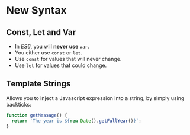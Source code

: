 # New Syntax

## Const, Let and Var

- In _ES6_, you will **never use** `var`.
- You either use `const` or `let`.
- Use `const` for values that will never change.
- Use `let` for values that could change.

## Template Strings

Allows you to inject a Javascript expression into a string, by simply using backticks:

```javascript
function getMessage() {
  return `The year is ${new Date().getFullYear()}`;
}
```
